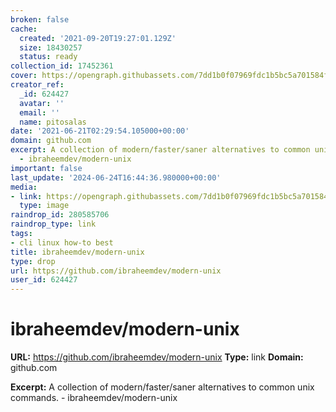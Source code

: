 ```yaml
---
broken: false
cache:
  created: '2021-09-20T19:27:01.129Z'
  size: 18430257
  status: ready
collection_id: 17452361
cover: https://opengraph.githubassets.com/7dd1b0f07969fdc1b5bc5a701584f8d5081087ebbd00ffeb3117354ea3d66326/ibraheemdev/modern-unix
creator_ref:
  _id: 624427
  avatar: ''
  email: ''
  name: pitosalas
date: '2021-06-21T02:29:54.105000+00:00'
domain: github.com
excerpt: A collection of modern/faster/saner alternatives to common unix commands.
  - ibraheemdev/modern-unix
important: false
last_update: '2024-06-24T16:44:36.980000+00:00'
media:
- link: https://opengraph.githubassets.com/7dd1b0f07969fdc1b5bc5a701584f8d5081087ebbd00ffeb3117354ea3d66326/ibraheemdev/modern-unix
  type: image
raindrop_id: 280585706
raindrop_type: link
tags:
- cli linux how-to best
title: ibraheemdev/modern-unix
type: drop
url: https://github.com/ibraheemdev/modern-unix
user_id: 624427
---
```


# ibraheemdev/modern-unix

**URL:** https://github.com/ibraheemdev/modern-unix
**Type:** link
**Domain:** github.com

**Excerpt:** A collection of modern/faster/saner alternatives to common unix commands. - ibraheemdev/modern-unix
